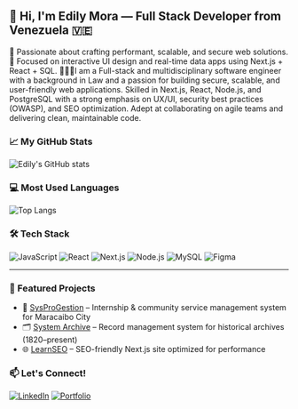
## 👋 Hi, I'm Edily Mora — Full Stack Developer from Venezuela 🇻🇪

🚀 Passionate about crafting performant, scalable, and secure web solutions.  
🎨 Focused on interactive UI design and real-time data apps using Next.js + React + SQL.
👩🏽‍💻I am a Full-stack and multidisciplinary software engineer with a background in Law and a passion for building secure, scalable, and user-friendly web applications. Skilled in Next.js, React, Node.js, and PostgreSQL with a strong emphasis on UX/UI, security best practices (OWASP), and SEO optimization. Adept at collaborating on agile teams and delivering clean, maintainable code.

### 📈 My GitHub Stats
![Edily's GitHub stats](https://github-readme-stats.vercel.app/api?username=edilyrosa&show_icons=true&theme=radical)

### 💻 Most Used Languages
![Top Langs](https://github-readme-stats.vercel.app/api/top-langs/?username=edilyrosa&layout=compact&theme=radical)


### 🛠️ Tech Stack
![JavaScript](https://img.shields.io/badge/-JavaScript-F7DF1E?style=flat&logo=javascript&logoColor=000)
![React](https://img.shields.io/badge/-React-61DAFB?style=flat&logo=react&logoColor=000)
![Next.js](https://img.shields.io/badge/-Next.js-black?style=flat&logo=nextdotjs)
![Node.js](https://img.shields.io/badge/-Node.js-green?style=flat&logo=node.js)
![MySQL](https://img.shields.io/badge/-MySQL-blue?style=flat&logo=mysql)
![Figma](https://img.shields.io/badge/-Figma-purple?style=flat&logo=figma)

---

### 🧩 Featured Projects
- 🎯 [SysProGestion](https://github.com/Dunel/SysProGestion) – Internship & community service management system for Maracaibo City
- 🗂️ [System Archive](https://github.com/edilyrosa/system-archive) – Record management system for historical archives (1820–present)
- 🌐 [LearnSEO](https://github.com/edilyrosa/learnseo) – SEO-friendly Next.js site optimized for performance

### 📫 Let's Connect!
[![LinkedIn](https://img.shields.io/badge/-LinkedIn-blue?style=flat&logo=linkedin)](https://linkedin.com/in/edilymora)
[![Portfolio](https://img.shields.io/badge/-Portfolio-black?style=flat&logo=vercel)](https://tusitioweb.vercel.app)


<!--
**edilyrosa/edilyrosa** is a ✨ _special_ ✨ repository because its `README.md` (this file) appears on your GitHub profile.

Here are some ideas to get you started:

- 🔭 I’m currently working on ...
- 🌱 I’m currently learning ...
- 👯 I’m looking to collaborate on ...
- 🤔 I’m looking for help with ...
- 💬 Ask me about ...
- 📫 How to reach me: ...
- 😄 Pronouns: ...
- ⚡ Fun fact: ...
-->
